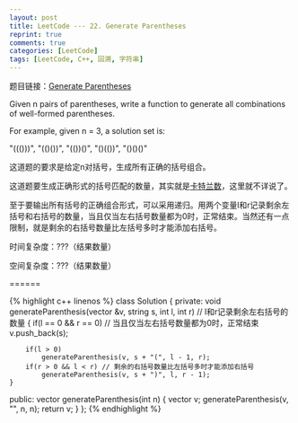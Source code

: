 ```yaml
---
layout: post
title: LeetCode --- 22. Generate Parentheses
reprint: true
comments: true
categories: [LeetCode]
tags: [LeetCode, C++, 回溯, 字符串]
---
```



题目链接：[Generate Parentheses](https://oj.leetcode.com/problems/generate-parentheses/ ) 

Given n pairs of parentheses, write a function to generate all combinations of well-formed parentheses. 

For example, given n = 3, a solution set is: 

"((()))", "(()())", "(())()", "()(())", "()()()" 

这道题的要求是给定n对括号，生成所有正确的括号组合。

这道题要生成正确形式的括号匹配的数量，其实就是[卡特兰数](http://zh.wikipedia.org/wiki/%E5%8D%A1%E5%A1%94%E5%85%B0%E6%95%B0 )，这里就不详说了。

至于要输出所有括号的正确组合形式，可以采用递归。用两个变量l和r记录剩余左括号和右括号的数量，当且仅当左右括号数量都为0时，正常结束。当然还有一点限制，就是剩余的右括号数量比左括号多时才能添加右括号。

时间复杂度：???（结果数量）

空间复杂度：???（结果数量）

======

{% highlight c++ linenos %}
class Solution
{
private:
    void generateParenthesis(vector<string> &v, string s, int l, int r) // l和r记录剩余左右括号的数量
    {
        if(l == 0 && r == 0) // 当且仅当左右括号数量都为0时，正常结束
            v.push_back(s);

        if(l > 0)
            generateParenthesis(v, s + "(", l - 1, r);
        if(r > 0 && l < r) // 剩余的右括号数量比左括号多时才能添加右括号
            generateParenthesis(v, s + ")", l, r - 1);
    }
public:
    vector<string> generateParenthesis(int n)
    {
        vector<string> v;
        generateParenthesis(v, "", n, n);
        return v;
    }
};
{% endhighlight %}
